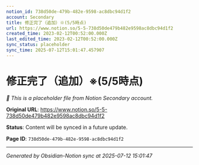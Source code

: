 ```yaml
---
notion_id: 738d50de-479b-482e-9598-ac8dbc94d1f2
account: Secondary
title: 修正完了（追加）※(5/5時点)
url: https://www.notion.so/5-5-738d50de479b482e9598ac8dbc94d1f2
created_time: 2023-02-12T00:52:00.000Z
last_edited_time: 2023-02-12T00:52:00.000Z
sync_status: placeholder
sync_time: 2025-07-12T15:01:47.457907
---
```


# 修正完了（追加）※(5/5時点)

*🔄 This is a placeholder file from Notion Secondary account.*

**Original URL**: https://www.notion.so/5-5-738d50de479b482e9598ac8dbc94d1f2

**Status**: Content will be synced in a future update.

**Page ID**: `738d50de-479b-482e-9598-ac8dbc94d1f2`

---

*Generated by Obsidian-Notion sync at 2025-07-12 15:01:47*
